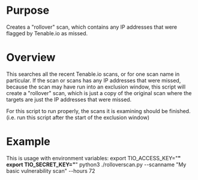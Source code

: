 # Purpose
Creates a "rollover" scan, which contains any IP addresses that were flagged by Tenable.io as missed.

# Overview
This searches all the recent Tenable.io scans, or for one scan name in particular.
If the scan or scans has any IP addresses that were missed, because the scan may have run into an exclusion window,
this script will create a "rollover" scan, which is just a copy of the original scan where the targets are just the IP addresses that were missed.


For this script to run properly, the scans it is examining should be finished.  (i.e. run this script after the start of the exclusion window)
# Example

This is usage with environment variables:
   export TIO_ACCESS_KEY="********************"
   export TIO_SECRET_KEY="********************"
   python3 ./rolloverscan.py --scanname "My basic vulnerability scan" --hours 72
